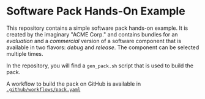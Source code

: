 # Software Pack Hands-On Example

This repository contains a simple software pack hands-on example. It is created by the imaginary "ACME Corp." and
contains bundles for an *evaluation* and a *commercial* version of a software component that is available in two flavors:
*debug* and *release*. The component can be selected multiple times.

In the repository, you will find a `gen_pack.sh` script that is used to build the pack. 

A workflow to build the pack on GitHub is available in [`.github/workflows/pack.yaml`](./.github/workflows/pack.yaml)
